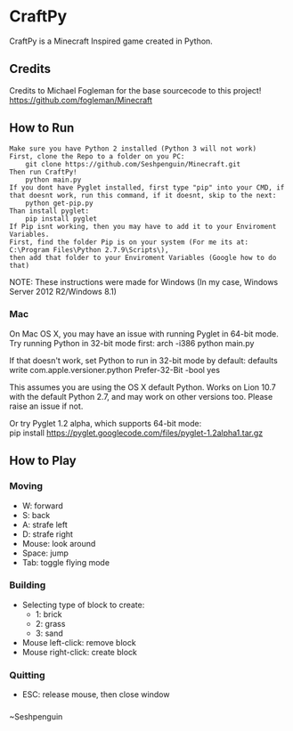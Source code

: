 # CraftPy

CraftPy is a Minecraft Inspired game created in Python.


## Credits
Credits to Michael Fogleman for the base sourcecode to this project!
https://github.com/fogleman/Minecraft

## How to Run
	Make sure you have Python 2 installed (Python 3 will not work)
	First, clone the Repo to a folder on you PC:
		git clone https://github.com/Seshpenguin/Minecraft.git
	Then run CraftPy!
		python main.py
	If you dont have Pyglet installed, first type "pip" into your CMD, if that doesnt work, run this command, if it doesnt, skip to the next:
		python get-pip.py
	Than install pyglet:
		pip install pyglet
	If Pip isnt working, then you may have to add it to your Enviroment Variables.
	First, find the folder Pip is on your system (For me its at: C:\Program Files\Python 2.7.9\Scripts\),
	then add that folder to your Enviroment Variables (Google how to do that)
NOTE: These instructions were made for Windows (In my case, Windows Server 2012 R2/Windows 8.1)

### Mac

On Mac OS X, you may have an issue with running Pyglet in 64-bit mode. Try running Python in 32-bit mode first:
    arch -i386 python main.py

If that doesn't work, set Python to run in 32-bit mode by default:
    defaults write com.apple.versioner.python Prefer-32-Bit -bool yes 
	
This assumes you are using the OS X default Python.  Works on Lion 10.7 with the default Python 2.7, and may work on other versions too.  Please raise an issue if not.
  
Or try Pyglet 1.2 alpha, which supports 64-bit mode:  
    pip install https://pyglet.googlecode.com/files/pyglet-1.2alpha1.tar.gz 

## How to Play

### Moving

- W: forward
- S: back
- A: strafe left
- D: strafe right
- Mouse: look around
- Space: jump
- Tab: toggle flying mode

### Building

- Selecting type of block to create:
    - 1: brick
    - 2: grass
    - 3: sand
- Mouse left-click: remove block
- Mouse right-click: create block

### Quitting

- ESC: release mouse, then close window


###
~Seshpenguin